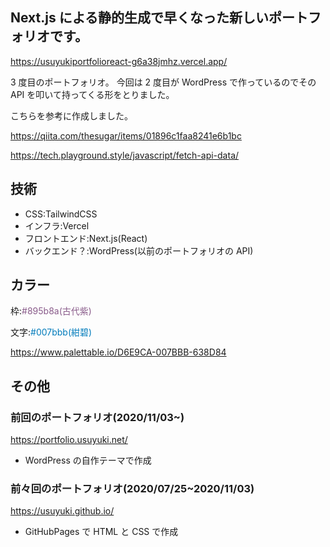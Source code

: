 ## Next.js による静的生成で早くなった新しいポートフォリオです。

https://usuyukiportfolioreact-g6a38jmhz.vercel.app/

3 度目のポートフォリオ。
今回は 2 度目が WordPress で作っているのでその API を叩いて持ってくる形をとりました。

こちらを参考に作成しました。

https://qiita.com/thesugar/items/01896c1faa8241e6b1bc

https://tech.playground.style/javascript/fetch-api-data/

## 技術

- CSS:TailwindCSS
- インフラ:Vercel
- フロントエンド:Next.js(React)
- バックエンド？:WordPress(以前のポートフォリオの API)

## カラー

枠:<span style="color:#895b8a">#895b8a(古代紫)</span>

文字:<span style="color:#007bbb">#007bbb(紺碧)</span>

https://www.palettable.io/D6E9CA-007BBB-638D84

## その他

### 前回のポートフォリオ(2020/11/03~)

https://portfolio.usuyuki.net/

- WordPress の自作テーマで作成

### 前々回のポートフォリオ(2020/07/25~2020/11/03)

https://usuyuki.github.io/

- GitHubPages で HTML と CSS で作成
